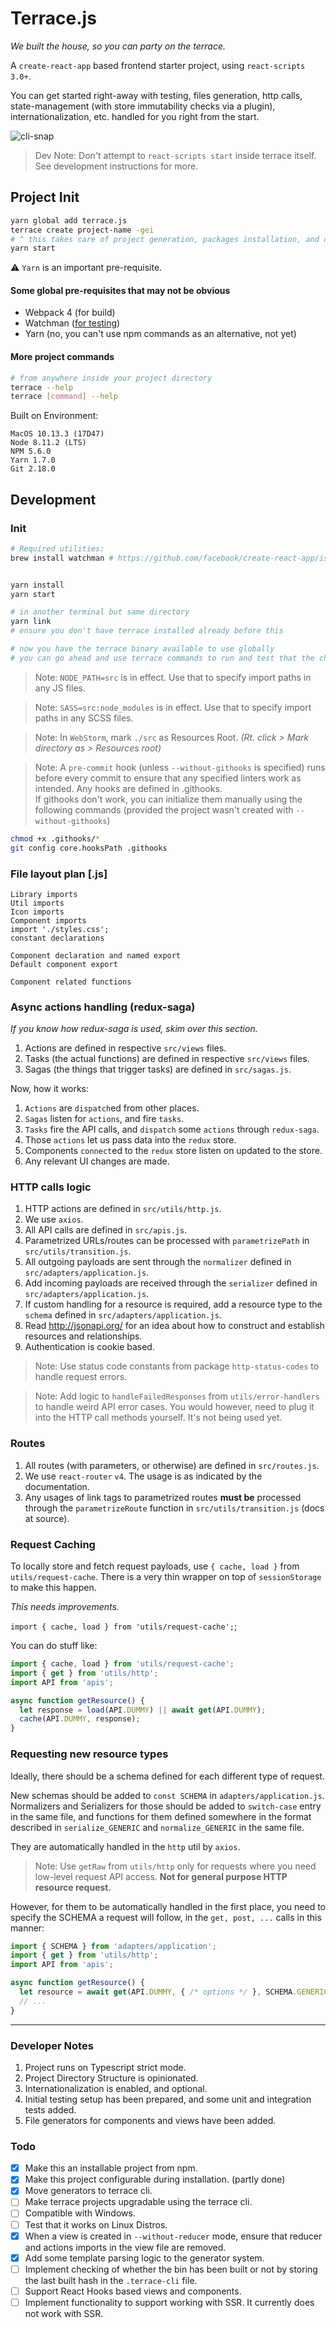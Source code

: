 # Terrace.js
_We built the house, so you can party on the terrace._

A `create-react-app` based frontend starter project, using `react-scripts 3.0+`.

You can get started right-away with testing, files generation, http calls, state-management (with store immutability checks via a plugin), internationalization, etc. handled for you right from the start.

![cli-snap](https://i.snag.gy/WDEGeR.jpg)

> Dev Note: Don't attempt to `react-scripts start` inside terrace itself. See development instructions for more.

## Project Init
```bash
yarn global add terrace.js
terrace create project-name -gei
# ^ this takes care of project generation, packages installation, and directory change.
yarn start
```
⚠️ `Yarn` is an important pre-requisite.

#### Some global pre-requisites that may not be obvious
- Webpack 4 (for build)
- Watchman ([for testing](https://github.com/facebook/create-react-app/issues/3006))
- Yarn (no, you can't use npm commands as an alternative, not yet)

#### More project commands
```bash
# from anywhere inside your project directory
terrace --help
terrace [command] --help
```

Built on Environment:
```
MacOS 10.13.3 (17D47)
Node 8.11.2 (LTS)
NPM 5.6.0
Yarn 1.7.0
Git 2.18.0
```

## Development
### Init
```bash
# Required utilities:
brew install watchman # https://github.com/facebook/create-react-app/issues/3006


yarn install
yarn start

# in another terminal but same directory
yarn link
# ensure you don't have terrace installed already before this

# now you have the terrace binary available to use globally
# you can go ahead and use terrace commands to run and test that the changes work as intended
```
> Note: `NODE_PATH=src` is in effect. Use that to specify import paths in any JS files.

> Note: `SASS=src:node_modules` is in effect. Use that to specify import paths in any SCSS files.

> Note: In `WebStorm`, mark `./src` as Resources Root. _(Rt. click > Mark directory as > Resources root)_

> Note: A `pre-commit` hook (unless `--without-githooks` is specified) runs before every commit to ensure that any specified linters work as intended. Any hooks are defined in .githooks.  
> If githooks don't work, you can initialize them manually using the following commands (provided the project wasn't created with `--without-githooks`)
```bash
chmod +x .githooks/*
git config core.hooksPath .githooks
```

### File layout plan [.js]
```
Library imports
Util imports
Icon imports
Component imports
import './styles.css';
constant declarations

Component declaration and named export
Default component export

Component related functions
```

### Async actions handling (redux-saga)
_If you know how redux-saga is used, skim over this section._

1. Actions are defined in respective `src/views` files.
2. Tasks (the actual functions) are defined in respective `src/views` files.
3. Sagas (the things that trigger tasks) are defined in `src/sagas.js`.

Now, how it works:
1. `Actions` are `dispatch`ed from other places.
2. `Sagas` listen for `actions`, and fire `tasks`.
3. `Tasks` fire the API calls, and `dispatch` some `actions` through `redux-saga`.
4. Those `actions` let us pass data into the `redux` store.
5. Components `connect`ed to the `redux` store listen on updated to the store.
6. Any relevant UI changes are made.

### HTTP calls logic
1. HTTP actions are defined in `src/utils/http.js`.
2. We use `axios`.
3. All API calls are defined in `src/apis.js`.
4. Parametrized URLs/routes can be processed with `parametrizePath` in `src/utils/transition.js`.
3. All outgoing payloads are sent through the `normalizer` defined in `src/adapters/application.js`.
4. Add incoming payloads are received through the `serializer` defined in `src/adapters/application.js`.
5. If custom handling for a resource is required, add a resource type to the `schema` defined in `src/adapters/application.js`.
6. Read http://jsonapi.org/ for an idea about how to construct and establish resources and relationships.
7. Authentication is cookie based.

> Note: Use status code constants from package `http-status-codes` to handle request errors.

> Note: Add logic to `handleFailedResponses` from `utils/error-handlers` to handle weird API error cases. You would however, need to plug it into the HTTP call methods yourself. It's not being used yet.

### Routes
1. All routes (with parameters, or otherwise) are defined in `src/routes.js`.
2. We use `react-router` `v4`. The usage is as indicated by the documentation.
3. Any usages of link tags to parametrized routes **must be** processed through the `parametrizeRoute` function in `src/utils/transition.js` (docs at source).

### Request Caching
To locally store and fetch request payloads, use `{ cache, load }` from `utils/request-cache`.
There is a very thin wrapper on top of `sessionStorage` to make this happen.

_This needs improvements._

`import { cache, load } from 'utils/request-cache';`;

You can do stuff like:

```js
import { cache, load } from 'utils/request-cache';
import { get } from 'utils/http';
import API from 'apis';

async function getResource() {
  let response = load(API.DUMMY) || await get(API.DUMMY);
  cache(API.DUMMY, response);
}
```

### Requesting new resource types
Ideally, there should be a schema defined for each different type of request.

New schemas should be added to `const SCHEMA` in `adapters/application.js`.
Normalizers and Serializers for those should be added to `switch-case` entry in the same file, and functions for them defined somewhere in the format described in `serialize_GENERIC` and `normalize_GENERIC` in the same file.

They are automatically handled in the `http` util by `axios`.

> Note: Use `getRaw` from `utils/http` only for requests where you need low-level request API access. **Not for general purpose HTTP resource request.**

However, for them to be automatically handled in the first place, you need to specify the SCHEMA a request will follow, in the `get, post, ...` calls in this manner:

```js
import { SCHEMA } from 'adapters/application';
import { get } from 'utils/http';
import API from 'apis';

async function getResource() {
  let resource = await get(API.DUMMY, { /* options */ }, SCHEMA.GENERIC);
  // ...
}
```

---

### Developer Notes
1. Project runs on Typescript strict mode.
2. Project Directory Structure is opinionated.
3. Internationalization is enabled, and optional.
4. Initial testing setup has been prepared, and some unit and integration tests added.
5. File generators for components and views have been added.

### Todo
- [x] Make this an installable project from npm.
- [x] Make this project configurable during installation. (partly done)
- [x] Move generators to terrace cli.
- [ ] Make terrace projects upgradable using the terrace cli.
- [ ] Compatible with Windows.
- [ ] Test that it works on Linux Distros.
- [x] When a view is created in `--without-reducer` mode, ensure that reducer and actions imports in the view file are removed.
- [x] Add some template parsing logic to the generator system.
- [ ] Implement checking of whether the bin has been built or not by storing the last built hash in the `.terrace-cli` file.
- [ ] Support React Hooks based views and components.
- [ ] Implement functionality to support working with SSR. It currently does not work with SSR.
